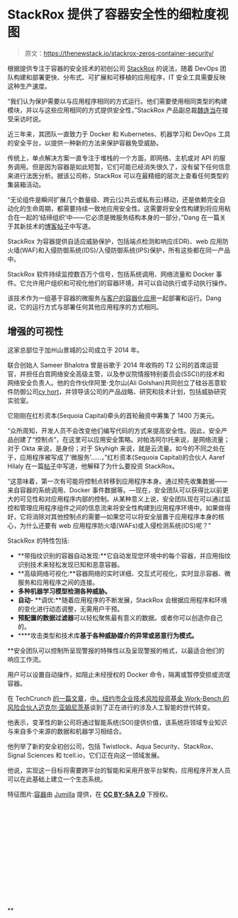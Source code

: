 # StackRox 提供了容器安全性的细粒度视图

> 原文：<https://thenewstack.io/stackrox-zeros-container-security/>

根据提供专注于容器的安全技术的初创公司 [StackRox](https://www.stackrox.com/) 的说法，随着 DevOps 团队构建和部署更快、分布式、可扩展和可移植的应用程序，IT 安全工具需要反映这种生产速度。

“我们认为保护需要以与应用程序相同的方式运行。他们需要使用相同类型的构建模块，并以与这些应用相同的方式提供安全性，”StackRox 产品副总裁[魏连当](https://www.linkedin.com/in/weiliendang/)在接受采访时说。

近三年来，其团队一直致力于 Docker 和 Kubernetes、机器学习和 DevOps 工具的安全平台，以提供一种新的方法来保护容器免受威胁。

传统上，单点解决方案一直专注于堆栈的一个方面，即网络、主机或对 API 的服务调用。但是因为容器是如此短暂，它们可能已经消失很久了，没有留下任何信息来进行法医分析。据该公司称，StackRox 可以在最精细的层次上查看任何类型的集装箱活动。

“无论组件是瞬间扩展几个数量级、跨云(公共云或私有云)移动，还是依赖完全自动化的生命周期，都需要持续一致地应用安全性。这需要将安全性构建到将应用粘合在一起的‘结缔组织’中——它必须是微服务结构本身的一部分，”Dang 在一篇关于其新技术的[博客帖子](https://www.stackrox.com/post/2017/07/introducing-stackrox-a-modern-security-platform-for-the-microservices-age/)中写道。

StackRox 为容器提供自适应威胁保护，包括端点检测和响应(EDR)、web 应用防火墙(WAF)和入侵防御系统(IDS)/入侵防御系统(IPS)保护，所有这些都在同一产品中。

StackRox 软件持续监控数百万个信号，包括系统调用、网络流量和 Docker 事件。它允许用户组织和可视化他们的容器环境，并可以自动执行或手动执行操作。

该技术作为一组基于容器的微服务[与客户的容器化应用](/category/microservices/)一起部署和运行。Dang 说，它的运行方式与部署任何其他应用程序的方式相同。

## 增强的可视性

这家总部位于加州山景城的公司成立于 2014 年。

联合创始人 Sameer Bhalotra 曾是谷歌于 2014 年收购的 T2 公司的首席运营官，并担任白宫网络安全高级主管，以及参议院情报特别委员会(SSCI)的技术和网络安全负责人。他的合作伙伴阿里·戈尔山(Ali Golshan)共同创立了硅谷恶意软件防御公司[cy hort](https://www.cyphort.com/)，并领导该公司的产品战略、研究和技术计划，包括威胁研究实验室。

它刚刚在红杉资本(Sequoia Capital)牵头的首轮融资中筹集了 1400 万美元。

“众所周知，开发人员不会改变他们编写代码的方式来提高安全性。因此，安全产品创建了“控制点”，在这里可以应用安全策略。对帕洛阿尔托来说，是网络流量；对于 Okta 来说，是身份；对于 Skyhigh 来说，就是云流量。如今的不同之处在于，应用程序被写成了‘微服务’……，”红杉资本(Sequoia Capital)的合伙人 Aaref Hilaly 在一篇[帖子](https://www.linkedin.com/pulse/stackrox-reinvention-security-microservices-aaref-hilaly?published=t)中写道，他解释了为什么要投资 StackRox。

“这意味着，第一次有可能将控制点转移到应用程序本身。通过预先收集数据——来自容器的系统调用、Docker 事件数据等。—现在，安全团队可以获得比以前更大的可见性和对应用程序内部的控制。从某种意义上说，安全团队现在可以通过监控和管理应用程序组件之间的信息流来将安全性构建到应用程序环境中。如果做得好，它将消除对其他控制点的需要—如果您可以将安全层置于应用程序本身的核心，为什么还要有 web 应用程序防火墙(WAFs)或入侵检测系统(IDS)呢？”

StackRox 的特性包括:

*   **带指纹识别的容器自动发现:**它自动发现您环境中的每个容器，并应用指纹识别技术来轻松发现已知和恶意容器。
*   **高级网络可视化:**容器网络的实时详细、交互式可视化，实时显示容器、微服务和应用程序之间的连接。
*   **多种机器学习模型检测各种威胁。**
*   **自动-** **调优:**随着应用程序的不断发展，StackRox 会根据应用程序和环境的变化进行动态调整，无需用户干预。
*   **预配置的数据过滤器**可以轻松聚焦最有意义的数据。或者你可以创造你自己的。
*   ****攻击类型和技术库**基于各种威胁媒介的异常或恶意行为模式。**

 **安全团队可以控制所呈现警报的特殊性以及呈现警报的格式，以最适合他们的响应工作流。

用户可以设置自动操作，如阻止未经授权的 Docker 命令，隔离或暂停受损或流氓容器。

在 TechCrunch [的一篇文章](https://techcrunch.com/2017/06/28/the-next-generational-shift-in-enterprise-infrastructure-has-arrived/?ncid=mobilenavtrend)，[中，纽约市企业技术风险投资基金 Work-Bench 的风险合伙人迈克尔·亚姆尼茨基](https://twitter.com/ItsYamnitsky)谈到了正在进行的涉及人工智能的世代转变。

他表示，变革性的新公司将通过智能系统(SOI)提供价值，该系统将领域专业知识与来自多个来源的数据和机器学习相结合。

他列举了新的安全初创公司，包括 Twistlock、Aqua Security、StackRox、Signal Sciences 和 tcell.io，它们正在向这一领域发展。

他说，实现这一目标将需要跨平台的智能和采用开放平台架构，应用程序开发人员可以在此基础上建立一个生态系统。

特征图片:[容器](https://www.flickr.com/photos/jumilla/14403331148/in/photolist-nWLQxE-njSrwT-an9FYm-iYjsv-iEoK39-iYjss-9at6Z7-bW3NeL-o4RkR-6rJaN3-e7BQt-28rg3L-8LXD1-TvqJmB-2UrVHv-VjiSN1-pnSzL-2UrYz4-2Us2tK-Eeqeo-85HX8j-V9GHEo-nS6Sax-SGpPT3-V9GK1j-3EK4k-U3mP5E-Vdfttu-GjMFdK-fs2WCj-4LGK2-a3NYdi-hD9cR2-rF6SGG-o9rBXe-2AzAVJ-dcGZAo-89kD1f-r8PNMA-WAsqHf-aoHuTF-boaQy8-u8Bei-VFjkSN-He19d1-UHodd1-6YXYGU-7YmaKY-FXpFZ-4U7q5f)由 [Jumilla](https://www.flickr.com/photos/jumilla/) 提供，在 **[CC BY-SA 2.0](https://creativecommons.org/licenses/by/2.0/)** 下授权。

<svg xmlns:xlink="http://www.w3.org/1999/xlink" viewBox="0 0 68 31" version="1.1"><title>Group</title> <desc>Created with Sketch.</desc></svg>**